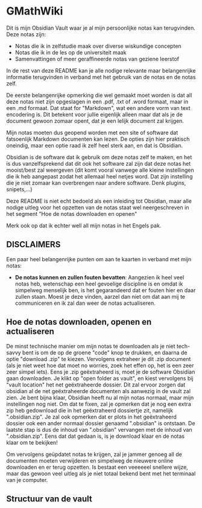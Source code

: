 # GMathWiki

Dit is mijn Obsidian Vault waar je al mijn persoonlijke notas kan terugvinden. Deze notas zijn:
- Notas die ik in zelfstudie maak over diverse wiskundige concepten
- Notas die ik in de les op de universiteit maak
- Samenvattingen of meer geraffineerde notas van geziene leerstof

In de rest van deze README kan je alle nodige relevante maar belangenrijke informatie terugvinden in verband met het gebruik van de notas en de notas zelf. 

De eerste belangenrijke opmerking die wel gemaakt moet worden is dat all deze notas niet zijn opgeslagen in een .pdf, .txt of .word formaat, maar in een .md formaat. Dat staat for "Markdown", wat een andere vorm van text encodering is. Dit betekent voor jullie eigenlijk alleen maar dat als je de document gewoon zomaar opent, dat je een lelijk document zal krijgen.

Mijn notas moeten dus geopend worden met een site of software dat fatsoenlijk Markdown documenten kan lezen. De opties zijn hier praktisch oneindig, maar een optie raad ik zelf heel sterk aan, en dat is Obsidian. 

Obsidian is de software dat ik gebruik om deze notas zelf te maken, en het is dus vanzelfsprekend dat dit ook het software zal zijn dat deze notas het mooist/best zal weergeven (dit komt vooral vanwege alle kleine instellingen die ik heb aangepast zodat het allemaal heel netjes word. Dat zijn instelling die je niet zomaar kan overbrengen naar andere software. Denk plugins, snipets,...)

Deze README is niet echt bedoeld als een inleiding tot Obsidian, maar alle nodige uitleg voor het opzetten van de notas staat wel neergeschreven in het segment "Hoe de notas downloaden en openen"

Merk ook op dat ik echter well all mijn notas in het Engels pak. 

## DISCLAIMERS

Een paar heel belangenrijke punten om aan te kaarten in verband met mijn notas:

- **De notas kunnen en zullen fouten bevatten**: Aangezien ik heel veel notas heb, wetenschap een heel gevoelige discipline is en omdat ik simpelweg menselijk ben, is het gegarandeerd dat er fouten hier en daar zullen staan. Moest je deze vinden, aarzel dan niet om dat aan mij te communiceren en ik zal dan weer de notas actualiseren.
## Hoe de notas downloaden, openen en actualiseren

De minst technische manier om mijn notas te downloaden als je niet tech-savvy bent is om de op de groene "code" knop te drukken, en daarna de optie "download .zip" te kiezen. Vervolgens extraheer je dit .zip document (als je niet weet hoe dat moet no worries, zoek het effen op, het is een zeer zeer simpel iets). Eens je .zip geëxtraheerd is, moet je de software Obsidian gaan downloaden. Je klikt op "open folder as vault", en kiest vervolgens bij "vault location" het net geëxtraheerde dossier. Dit zal ervoor zorgen dat obsidian al de net geëxtraheerde documenten als aanwezig in de vault zal zien. Je bent bijna klaar, Obsidian heeft nu al mijn notas normaal, maar mijn instellingen nog niet. Om dat te fixen, zal je opmerken dat je nog een extra zip heb gedownload die in het geëxtraheerd dossiertje zit, namelijk ".obsidian.zip". Je zal ook opmerken dat er plots in het geëxtraheerd dossier ook een ander normaal dossier genaamd ".obsidian" is ontstaan. De laatste stap is dus de inhoud van ".obsidian" vervangen met de inhoud van ".obsidian.zip". Eens dat dat gedaan is, is je download klaar en de notas klaar om te bekijken!

Om vervolgens geüpdatet notas te krijgen, zal je jammer genoeg all de documenten moeten verwijderen en simpelweg de nieuwere online downloaden en er terug opzetten. Is bestaat een veeeeeel snellere wijze, maar das gewoon veel uitleg als je niet totaal bekend bent met het terminaal van je computer.
## Structuur van de vault 




